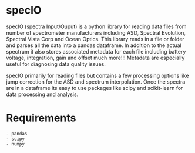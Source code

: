 # specIO

specIO (spectra Input/Ouput) is a python library for reading data files from number of spectrometer
manufacturers including ASD, Spectral Evolution, Spectral Vista Corp and Ocean Optics. This library
reads in a file or folder and parses all the data into a pandas dataframe. In addition to the actual
spectrum it also stores associated metadata for each file including battery voltage, integration, 
gain and offset much more!!! Metadata are especially useful for diagnosing data quality issues.

specIO primarily for reading files but contains a few processing options like jump correction for
the ASD and spectrum interpolation. Once the spectra are in a dataframe its easy to use packages
like scipy and scikit-learn for data processing and analysis.

# Requirements
	- pandas
	- scipy
	- numpy
